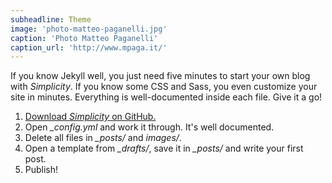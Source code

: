 ```yaml
---
subheadline: Theme
image: 'photo-matteo-paganelli.jpg'
caption: 'Photo Matteo Paganelli'
caption_url: 'http://www.mpaga.it/'
---
```

If you know Jekyll well, you just need five minutes to start your own blog with *Simplicity*. If you know some CSS and Sass, you even customize your site in minutes. Everything is well-documented inside each file. Give it a go!

<!--more-->

1. [Download *Simplicity* on GitHub.](https://github.com/Phlow/simplicity)
2. Open *_config.yml* and work it through. It's well documented.
3. Delete all files in *_posts/* and *images/*.
4. Open a template from *_drafts/*, save it in *_posts/* and write your first post.
5. Publish!